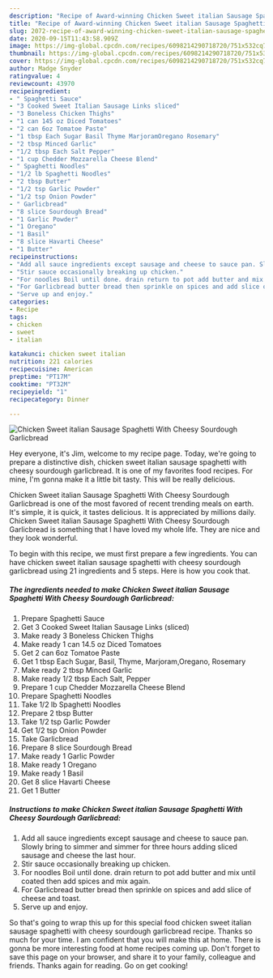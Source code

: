 ```yaml
---
description: "Recipe of Award-winning Chicken Sweet italian Sausage Spaghetti With Cheesy Sourdough Garlicbread"
title: "Recipe of Award-winning Chicken Sweet italian Sausage Spaghetti With Cheesy Sourdough Garlicbread"
slug: 2072-recipe-of-award-winning-chicken-sweet-italian-sausage-spaghetti-with-cheesy-sourdough-garlicbread
date: 2020-09-15T11:43:58.909Z
image: https://img-global.cpcdn.com/recipes/6098214290718720/751x532cq70/chicken-sweet-italian-sausage-spaghetti-with-cheesy-sourdough-garlicbread-recipe-main-photo.jpg
thumbnail: https://img-global.cpcdn.com/recipes/6098214290718720/751x532cq70/chicken-sweet-italian-sausage-spaghetti-with-cheesy-sourdough-garlicbread-recipe-main-photo.jpg
cover: https://img-global.cpcdn.com/recipes/6098214290718720/751x532cq70/chicken-sweet-italian-sausage-spaghetti-with-cheesy-sourdough-garlicbread-recipe-main-photo.jpg
author: Madge Snyder
ratingvalue: 4
reviewcount: 43970
recipeingredient:
- " Spaghetti Sauce"
- "3 Cooked Sweet Italian Sausage Links sliced"
- "3 Boneless Chicken Thighs"
- "1 can 145 oz Diced Tomatoes"
- "2 can 6oz Tomatoe Paste"
- "1 tbsp Each Sugar Basil Thyme MarjoramOregano Rosemary"
- "2 tbsp Minced Garlic"
- "1/2 tbsp Each Salt Pepper"
- "1 cup Chedder Mozzarella Cheese Blend"
- " Spaghetti Noodles"
- "1/2 lb Spaghetti Noodles"
- "2 tbsp Butter"
- "1/2 tsp Garlic Powder"
- "1/2 tsp Onion Powder"
- " Garlicbread"
- "8 slice Sourdough Bread"
- "1 Garlic Powder"
- "1 Oregano"
- "1 Basil"
- "8 slice Havarti Cheese"
- "1 Butter"
recipeinstructions:
- "Add all sauce ingredients except sausage and cheese to sauce pan. Slowly bring to simmer and simmer for three hours adding sliced sausage and cheese the last hour."
- "Stir sauce occasionally breaking up chicken."
- "For noodles Boil until done. drain return to pot add butter and mix until coated then add spices and mix again."
- "For Garlicbread butter bread then sprinkle on spices and add slice of cheese and toast."
- "Serve up and enjoy."
categories:
- Recipe
tags:
- chicken
- sweet
- italian

katakunci: chicken sweet italian 
nutrition: 221 calories
recipecuisine: American
preptime: "PT17M"
cooktime: "PT32M"
recipeyield: "1"
recipecategory: Dinner

---
```



![Chicken Sweet italian Sausage Spaghetti With Cheesy Sourdough Garlicbread](https://img-global.cpcdn.com/recipes/6098214290718720/751x532cq70/chicken-sweet-italian-sausage-spaghetti-with-cheesy-sourdough-garlicbread-recipe-main-photo.jpg)

Hey everyone, it's Jim, welcome to my recipe page. Today, we're going to prepare a distinctive dish, chicken sweet italian sausage spaghetti with cheesy sourdough garlicbread. It is one of my favorites food recipes. For mine, I'm gonna make it a little bit tasty. This will be really delicious.



Chicken Sweet italian Sausage Spaghetti With Cheesy Sourdough Garlicbread is one of the most favored of recent trending meals on earth. It's simple, it is quick, it tastes delicious. It is appreciated by millions daily. Chicken Sweet italian Sausage Spaghetti With Cheesy Sourdough Garlicbread is something that I have loved my whole life. They are nice and they look wonderful.


To begin with this recipe, we must first prepare a few ingredients. You can have chicken sweet italian sausage spaghetti with cheesy sourdough garlicbread using 21 ingredients and 5 steps. Here is how you cook that.

<!--inarticleads1-->

##### The ingredients needed to make Chicken Sweet italian Sausage Spaghetti With Cheesy Sourdough Garlicbread:

1. Prepare  Spaghetti Sauce
1. Get 3 Cooked Sweet Italian Sausage Links (sliced)
1. Make ready 3 Boneless Chicken Thighs
1. Make ready 1 can 14.5 oz Diced Tomatoes
1. Get 2 can 6oz Tomatoe Paste
1. Get 1 tbsp Each Sugar, Basil, Thyme, Marjoram,Oregano, Rosemary
1. Make ready 2 tbsp Minced Garlic
1. Make ready 1/2 tbsp Each Salt, Pepper
1. Prepare 1 cup Chedder Mozzarella Cheese Blend
1. Prepare  Spaghetti Noodles
1. Take 1/2 lb Spaghetti Noodles
1. Prepare 2 tbsp Butter
1. Take 1/2 tsp Garlic Powder
1. Get 1/2 tsp Onion Powder
1. Take  Garlicbread
1. Prepare 8 slice Sourdough Bread
1. Make ready 1 Garlic Powder
1. Make ready 1 Oregano
1. Make ready 1 Basil
1. Get 8 slice Havarti Cheese
1. Get 1 Butter




<!--inarticleads2-->

##### Instructions to make Chicken Sweet italian Sausage Spaghetti With Cheesy Sourdough Garlicbread:

1. Add all sauce ingredients except sausage and cheese to sauce pan. Slowly bring to simmer and simmer for three hours adding sliced sausage and cheese the last hour.
1. Stir sauce occasionally breaking up chicken.
1. For noodles Boil until done. drain return to pot add butter and mix until coated then add spices and mix again.
1. For Garlicbread butter bread then sprinkle on spices and add slice of cheese and toast.
1. Serve up and enjoy.




So that's going to wrap this up for this special food chicken sweet italian sausage spaghetti with cheesy sourdough garlicbread recipe. Thanks so much for your time. I am confident that you will make this at home. There is gonna be more interesting food at home recipes coming up. Don't forget to save this page on your browser, and share it to your family, colleague and friends. Thanks again for reading. Go on get cooking!
